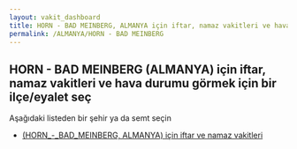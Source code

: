 ```yaml
---
layout: vakit_dashboard
title: HORN - BAD MEINBERG, ALMANYA için iftar, namaz vakitleri ve hava durumu - ilçe/eyalet seç
permalink: /ALMANYA/HORN - BAD MEINBERG
---
```


## HORN - BAD MEINBERG (ALMANYA) için iftar, namaz vakitleri ve hava durumu  görmek için bir ilçe/eyalet seç

Aşağıdaki listeden bir şehir ya da semt seçin

* [ (HORN_-_BAD_MEINBERG, ALMANYA) için iftar ve namaz vakitleri](/ALMANYA/HORN_-_BAD_MEINBERG/)

<script type="text/javascript">
  var GLOBAL_COUNTRY = 'ALMANYA';
  var GLOBAL_CITY = 'HORN - BAD MEINBERG';
  var GLOBAL_STATE = 'HORN - BAD MEINBERG';
</script>
